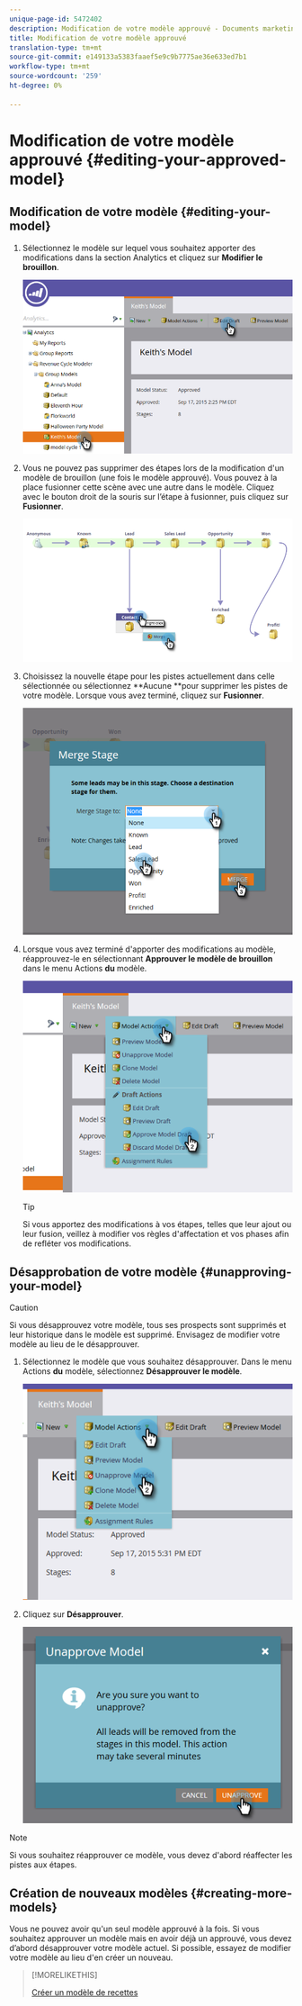 ```yaml
---
unique-page-id: 5472402
description: Modification de votre modèle approuvé - Documents marketing - Documentation du produit
title: Modification de votre modèle approuvé
translation-type: tm+mt
source-git-commit: e149133a5383faaef5e9c9b7775ae36e633ed7b1
workflow-type: tm+mt
source-wordcount: '259'
ht-degree: 0%

---
```



# Modification de votre modèle approuvé {#editing-your-approved-model}

## Modification de votre modèle {#editing-your-model}

1. Sélectionnez le modèle sur lequel vous souhaitez apporter des modifications dans la section Analytics et cliquez sur **Modifier le brouillon**.

   ![](assets/one.png)

1. Vous ne pouvez pas supprimer des étapes lors de la modification d&#39;un modèle de brouillon (une fois le modèle approuvé). Vous pouvez à la place fusionner cette scène avec une autre dans le modèle. Cliquez avec le bouton droit de la souris sur l’étape à fusionner, puis cliquez sur **Fusionner**.

   ![](assets/two.png)

1. Choisissez la nouvelle étape pour les pistes actuellement dans celle sélectionnée ou sélectionnez **Aucune **pour supprimer les pistes de votre modèle. Lorsque vous avez terminé, cliquez sur **Fusionner**.

   ![](assets/three.png)

1. Lorsque vous avez terminé d&#39;apporter des modifications au modèle, réapprouvez-le en sélectionnant **Approuver le modèle de brouillon** dans le menu Actions **du** modèle.

   ![](assets/four.png)

   >[!TIP]
   >
   >Si vous apportez des modifications à vos étapes, telles que leur ajout ou leur fusion, veillez à modifier vos règles d&#39;affectation et vos phases afin de refléter vos modifications.

## Désapprobation de votre modèle {#unapproving-your-model}

>[!CAUTION]
>
>Si vous désapprouvez votre modèle, tous ses prospects sont supprimés et leur historique dans le modèle est supprimé. Envisagez de modifier votre modèle au lieu de le désapprouver.

1. Sélectionnez le modèle que vous souhaitez désapprouver. Dans le menu Actions **du** modèle, sélectionnez **Désapprouver le modèle**.

   ![](assets/five.png)

1. Cliquez sur **Désapprouver**.

   ![](assets/six.png)

>[!NOTE]
>
>Si vous souhaitez réapprouver ce modèle, vous devez d&#39;abord réaffecter les pistes aux étapes.

## Création de nouveaux modèles {#creating-more-models}

Vous ne pouvez avoir qu&#39;un seul modèle approuvé à la fois. Si vous souhaitez approuver un modèle mais en avoir déjà un approuvé, vous devez d’abord désapprouver votre modèle actuel. Si possible, essayez de modifier votre modèle au lieu d&#39;en créer un nouveau.

>[!MORELIKETHIS]
>
>[Créer un modèle de recettes](../../../../../product-docs/reporting/revenue-cycle-analytics/revenue-cycle-models/create-a-new-revenue-model.md)

